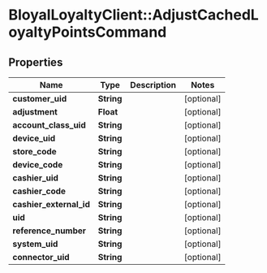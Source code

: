 # BloyalLoyaltyClient::AdjustCachedLoyaltyPointsCommand

## Properties
Name | Type | Description | Notes
------------ | ------------- | ------------- | -------------
**customer_uid** | **String** |  | [optional] 
**adjustment** | **Float** |  | [optional] 
**account_class_uid** | **String** |  | [optional] 
**device_uid** | **String** |  | [optional] 
**store_code** | **String** |  | [optional] 
**device_code** | **String** |  | [optional] 
**cashier_uid** | **String** |  | [optional] 
**cashier_code** | **String** |  | [optional] 
**cashier_external_id** | **String** |  | [optional] 
**uid** | **String** |  | [optional] 
**reference_number** | **String** |  | [optional] 
**system_uid** | **String** |  | [optional] 
**connector_uid** | **String** |  | [optional] 

